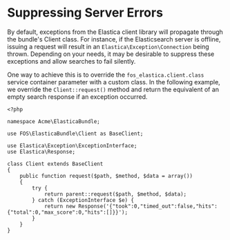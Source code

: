 Suppressing Server Errors
========================

By default, exceptions from the Elastica client library will propagate through
the bundle's Client class. For instance, if the Elasticsearch server is offline,
issuing a request will result in an `Elastica\Exception\Connection` being thrown.
Depending on your needs, it may be desirable to suppress these exceptions and
allow searches to fail silently.

One way to achieve this is to override the `fos_elastica.client.class` service
container parameter with a custom class. In the following example, we override
the `Client::request()` method and return the equivalent of an empty search
response if an exception occurred.

```
<?php

namespace Acme\ElasticaBundle;

use FOS\ElasticaBundle\Client as BaseClient;

use Elastica\Exception\ExceptionInterface;
use Elastica\Response;

class Client extends BaseClient
{
    public function request($path, $method, $data = array())
    {
        try {
            return parent::request($path, $method, $data);
        } catch (ExceptionInterface $e) {
            return new Response('{"took":0,"timed_out":false,"hits":{"total":0,"max_score":0,"hits":[]}}');
        }
    }
}
```